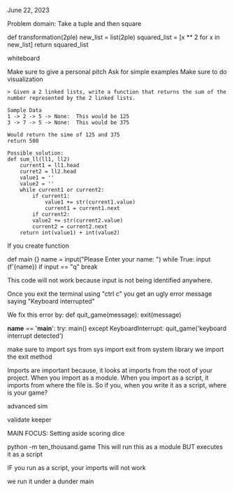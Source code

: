 June 22, 2023

Problem domain: Take a tuple and then square

def transformation(2ple)
  new_list = list(2ple)
  squared_list = [x ** 2 for x in new_list]
    return squared_list


whiteboard

Make sure to give a personal pitch
Ask for simple examples
Make sure to do visualization



    > Given a 2 linked lists, write a function that returns the sum of the number represented by the 2 linked lists.

    Sample Data
    1 -> 2 -> 5 -> None:  This would be 125
    3 -> 7 -> 5 -> None:  This would be 375

    Would return the sime of 125 and 375
    return 500

    Possible solution:
    def sum_ll(ll1, ll2)
        current1 = ll1.head
        curret2 = ll2.head
        value1 = ''
        value2 = ''
        while current1 or current2:
            if current1:
                value1 += str(current1.value)
                current1 = current1.next
            if current2:
            value2 += str(current2.value)
            current2 = current2.next
        return int(value1) + int(value2)




If you create function

def main {}
  name = input("Please Enter your name: ")
  while True:
  input (f'{name})
    if input == "q"
      break

This code will not work because input is not being identified anywhere.

Once you exit the terminal using "ctrl c" you get an ugly error message saying "Keyboard interrupted"

We fix this error by:
def quit_game(message):
  exit(message)

__name__ == '__main__':
  try: 
    main()
  except KeyboardInterrupt:
    quit_game('keyboard interrupt detected')

make sure to import sys
from sys import exit
from system library
we import the exit method



Imports are important because, it looks at imports from the root of your project. When you import as a module.
When you import as a script, it imports from where the file is. So if you, when you write it as a script, where is your game?






advanced sim

validate keeper

MAIN FOCUS: Setting aside scoring dice


python -m ten_thousand.game
This will run this as a module
BUT executes it as a script

IF you run as a script, your imports will not work

we run it under a dunder main


